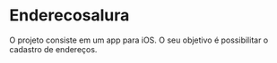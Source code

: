 # Enderecosalura
O projeto consiste em um app para iOS.  O seu objetivo é possibilitar o cadastro de endereços.
